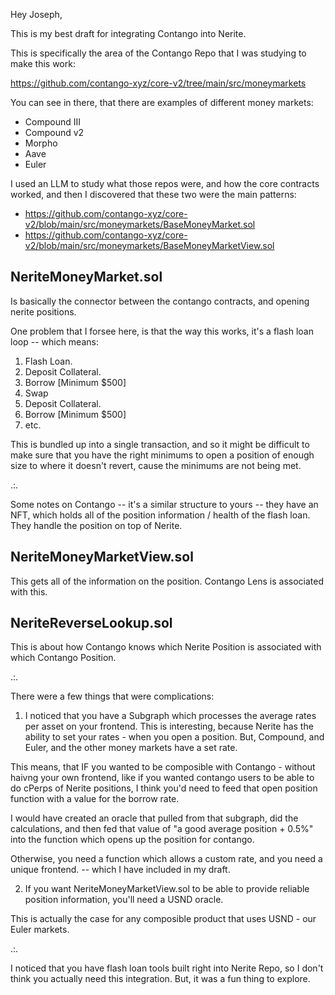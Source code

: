 Hey Joseph,

This is my best draft for integrating Contango into Nerite. 

This is specifically the area of the Contango Repo that I was studying to make this work: 

https://github.com/contango-xyz/core-v2/tree/main/src/moneymarkets

You can see in there, that there are examples of different money markets: 
- Compound III
- Compound v2
- Morpho
- Aave
- Euler

I used an LLM to study what those repos were, and how the core contracts worked, and then I discovered that these two were the main patterns: 

- https://github.com/contango-xyz/core-v2/blob/main/src/moneymarkets/BaseMoneyMarket.sol
- https://github.com/contango-xyz/core-v2/blob/main/src/moneymarkets/BaseMoneyMarketView.sol

## NeriteMoneyMarket.sol 

Is basically the connector between the contango contracts, and opening nerite positions. 

One problem that I forsee here, is that the way this works, it's a flash loan loop -- which means: 

1. Flash Loan. 
2. Deposit Collateral. 
3. Borrow [Minimum $500]
4. Swap
5. Deposit Collateral. 
6. Borrow [Minimum $500]
7. etc.

This is bundled up into a single transaction, and so it might be difficult to make sure that you have the right minimums to open a position of enough size to where it doesn't revert, cause the minimums are not being met. 

.:. 

Some notes on Contango -- it's a similar structure to yours -- they have an NFT, which holds all of the position information / health of the flash loan. They handle the position on top of Nerite. 

## NeriteMoneyMarketView.sol

This gets all of the information on the position. 
Contango Lens is associated with this. 

## NeriteReverseLookup.sol

This is about how Contango knows which Nerite Position is associated with which Contango Position. 

.:. 

There were a few things that were complications: 

1) I noticed that you have a Subgraph which processes the average rates per asset on your frontend. This is interesting, because Nerite has the ability to set your rates - when you open a position. But, Compound, and Euler, and the other money markets have a set rate. 

This means, that IF you wanted to be composible with Contango - without haivng your own frontend, like if you wanted contango users to be able to do cPerps of Nerite positions, I think you'd need to feed that open position function with a value for the borrow rate. 

I would have created an oracle that pulled from that subgraph, did the calculations, and then fed that value of "a good average position + 0.5%" into the function which opens up the position for contango. 

Otherwise, you need a function which allows a custom rate, and you need a unique frontend. -- which I have included in my draft. 


2) If you want NeriteMoneyMarketView.sol to be able to provide reliable position information, you'll need a USND oracle. 

This is actually the case for any composible product that uses USND - our Euler markets. 

.:. 

I noticed that you have flash loan tools built right into Nerite Repo, so I don't think you actually need this integration. But, it was a fun thing to explore.
